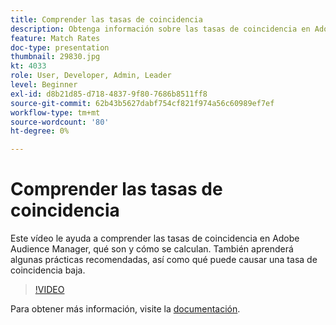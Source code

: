 ```yaml
---
title: Comprender las tasas de coincidencia
description: Obtenga información sobre las tasas de coincidencia en Adobe Audience Manager, qué son y cómo se calculan. Conozca también las prácticas recomendadas, así como las que pueden causar una tasa de coincidencia baja.
feature: Match Rates
doc-type: presentation
thumbnail: 29830.jpg
kt: 4033
role: User, Developer, Admin, Leader
level: Beginner
exl-id: d8b21d85-d718-4837-9f80-7686b8511ff8
source-git-commit: 62b43b5627dabf754cf821f974a56c60989ef7ef
workflow-type: tm+mt
source-wordcount: '80'
ht-degree: 0%

---
```


# Comprender las tasas de coincidencia

Este vídeo le ayuda a comprender las tasas de coincidencia en Adobe Audience Manager, qué son y cómo se calculan. También aprenderá algunas prácticas recomendadas, así como qué puede causar una tasa de coincidencia baja.

>[!VIDEO](https://video.tv.adobe.com/v/29830/?quality=12)

Para obtener más información, visite la [documentación](https://experienceleague.adobe.com/docs/audience-manager/user-guide/features/addressable-audiences.html?lang=es).
